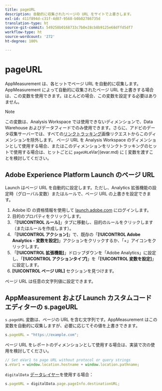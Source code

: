 ```yaml
---
title: pageURL
description: 自動的に収集されたページの URL をサイトで上書きします。
exl-id: 411f894d-c31f-4d07-9568-b0b02786735d
translation-type: ht
source-git-commit: 549258b0168733c7b0e28cb8b9125e68dffd5df7
workflow-type: ht
source-wordcount: '272'
ht-degree: 100%

---
```


# pageURL

AppMeasurement は、各ヒットでページ URL を自動的に収集します。AppMeasurement によって自動的に収集されたページ URL を上書きする場合は、この変数を使用できます。ほとんどの場合、この変数を設定する必要はありません。

>[!NOTE]
>
> この変数は、Analysis Workspace では使用できないディメンションで、Data Warehouse およびデータフィードでのみ使用できます。さらに、アドビのデータ収集サーバーでは、すべての[リンクトラッキング](/help/implement/vars/functions/tl-method.md)画像リクエストからこのディメンションを除外します。 ページ URL を Analysis Workspace のディメンションとして使用する場合、またはこのディメンションをリンクトラッキングのヒットで使用する場合は、ヒットごとに `pageURL`eVar](evar.md) に [ 変数を渡すことを検討してください。

## Adobe Experience Platform Launch のページ URL

Launch はページ URL を自動的に設定します。ただし、Analytics 拡張機能の設定時（グローバル変数）またはルールで、ページ URL の上書きを設定できます。

1. Adobe ID の資格情報を使用して [launch.adobe.com](https://launch.adobe.com) にログインします。
2. 目的のプロパティをクリックします。
3. 「**[!UICONTROL ルール]**」タブに移動し、目的のルールをクリックします（またはルールを作成します）。
4. 「**[!UICONTROL アクション]**」で、既存の「**[!UICONTROL Adobe Analytics - 変数を設定]**」アクションをクリックするか、「+」アイコンをクリックします。
5. 「**[!UICONTROL 拡張機能]**」ドロップダウンを「Adobe Analytics」に設定し、「**[!UICONTROL アクションタイプ]**」を「**[!UICONTROL 変数を設定]**」に設定します。
6. **[!UICONTROL ページ URL]** セクションを見つけます。

ページ URL は任意の文字列値に設定できます。

## AppMeasurement および Launch カスタムコードエディターの s.pageURL

`s.pageURL` 変数は、ページの URL を含む文字列です。AppMeasurement はこの変数を自動的に収集しますが、必要に応じてその値を上書きできます。

```js
s.pageURL = "https://example.com";
```

ページ URL をレポートのディメンションとして使用する場合は、実装で次の使用を検討してください。

```js
// Set eVar1 to page URL without protocol or query strings
s.eVar1 = window.location.hostname + window.location.pathname;
```

`digitalData` [データレイヤー](../../prepare/data-layer.md)を使用する場合：

```js
s.pageURL = digitalData.page.pageInfo.destinationURL;
```
